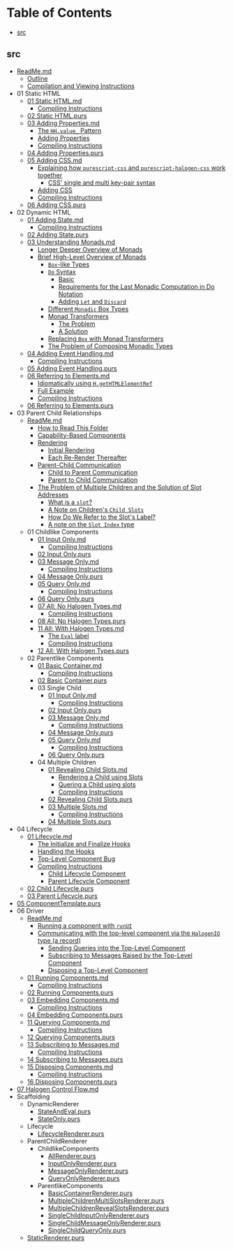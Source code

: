 # Table of Contents

- [src](#src)

## src

- [ReadMe.md](https://github.com/JordanMartinez/learn-halogen/blob/latestRelease/src/ReadMe.md)
    - [Outline](https://github.com/JordanMartinez/learn-halogen/blob/latestRelease/src/ReadMe.md#Outline)
    - [Compilation and Viewing Instructions](https://github.com/JordanMartinez/learn-halogen/blob/latestRelease/src/ReadMe.md#Compilation-and-Viewing-Instructions)
- 01 Static HTML
    - [01 Static HTML.md](https://github.com/JordanMartinez/learn-halogen/blob/latestRelease/src/01-Static-HTML/01-Static-HTML.md)
        - [Compiling Instructions](https://github.com/JordanMartinez/learn-halogen/blob/latestRelease/src/01-Static-HTML/01-Static-HTML.md#Compiling-Instructions)
    - [02 Static HTML.purs](https://github.com/JordanMartinez/learn-halogen/blob/latestRelease/src/01-Static-HTML/02-Static-HTML.purs)
    - [03 Adding Properties.md](https://github.com/JordanMartinez/learn-halogen/blob/latestRelease/src/01-Static-HTML/03-Adding-Properties.md)
        - [The `HH.value_` Pattern](https://github.com/JordanMartinez/learn-halogen/blob/latestRelease/src/01-Static-HTML/03-Adding-Properties.md#The-HHvalue_-Pattern)
        - [Adding Properties](https://github.com/JordanMartinez/learn-halogen/blob/latestRelease/src/01-Static-HTML/03-Adding-Properties.md#Adding-Properties)
        - [Compiling Instructions](https://github.com/JordanMartinez/learn-halogen/blob/latestRelease/src/01-Static-HTML/03-Adding-Properties.md#Compiling-Instructions)
    - [04 Adding Properties.purs](https://github.com/JordanMartinez/learn-halogen/blob/latestRelease/src/01-Static-HTML/04-Adding-Properties.purs)
    - [05 Adding CSS.md](https://github.com/JordanMartinez/learn-halogen/blob/latestRelease/src/01-Static-HTML/05-Adding-CSS.md)
        - [Explaining how `purescript-css` and `purescript-halogen-css` work together](https://github.com/JordanMartinez/learn-halogen/blob/latestRelease/src/01-Static-HTML/05-Adding-CSS.md#Explaining-how-purescript-css-and-purescript-halogen-css-work-together)
            - [CSS' single and multi key-pair syntax](https://github.com/JordanMartinez/learn-halogen/blob/latestRelease/src/01-Static-HTML/05-Adding-CSS.md#CSS-single-and-multi-key-pair-syntax)
        - [Adding CSS](https://github.com/JordanMartinez/learn-halogen/blob/latestRelease/src/01-Static-HTML/05-Adding-CSS.md#Adding-CSS)
        - [Compiling Instructions](https://github.com/JordanMartinez/learn-halogen/blob/latestRelease/src/01-Static-HTML/05-Adding-CSS.md#Compiling-Instructions)
    - [06 Adding CSS.purs](https://github.com/JordanMartinez/learn-halogen/blob/latestRelease/src/01-Static-HTML/06-Adding-CSS.purs)
- 02 Dynamic HTML
    - [01 Adding State.md](https://github.com/JordanMartinez/learn-halogen/blob/latestRelease/src/02-Dynamic-HTML/01-Adding-State.md)
        - [Compiling Instructions](https://github.com/JordanMartinez/learn-halogen/blob/latestRelease/src/02-Dynamic-HTML/01-Adding-State.md#Compiling-Instructions)
    - [02 Adding State.purs](https://github.com/JordanMartinez/learn-halogen/blob/latestRelease/src/02-Dynamic-HTML/02-Adding-State.purs)
    - [03 Understanding Monads.md](https://github.com/JordanMartinez/learn-halogen/blob/latestRelease/src/02-Dynamic-HTML/03-Understanding-Monads.md)
        - [Longer Deeper Overview of Monads](https://github.com/JordanMartinez/learn-halogen/blob/latestRelease/src/02-Dynamic-HTML/03-Understanding-Monads.md#Longer-Deeper-Overview-of-Monads)
        - [Brief High-Level Overview of Monads](https://github.com/JordanMartinez/learn-halogen/blob/latestRelease/src/02-Dynamic-HTML/03-Understanding-Monads.md#Brief-High-Level-Overview-of-Monads)
            - [`Box`-like Types](https://github.com/JordanMartinez/learn-halogen/blob/latestRelease/src/02-Dynamic-HTML/03-Understanding-Monads.md#Box-like-Types)
            - [`Do` Syntax](https://github.com/JordanMartinez/learn-halogen/blob/latestRelease/src/02-Dynamic-HTML/03-Understanding-Monads.md#Do-Syntax)
                - [Basic](https://github.com/JordanMartinez/learn-halogen/blob/latestRelease/src/02-Dynamic-HTML/03-Understanding-Monads.md#Basic)
                - [Requirements for the Last Monadic Computation in Do Notation](https://github.com/JordanMartinez/learn-halogen/blob/latestRelease/src/02-Dynamic-HTML/03-Understanding-Monads.md#Requirements-for-the-Last-Monadic-Computation-in-Do-Notation)
                - [Adding `Let` and `Discard`](https://github.com/JordanMartinez/learn-halogen/blob/latestRelease/src/02-Dynamic-HTML/03-Understanding-Monads.md#Adding-Let-and-Discard)
            - [Different `Monadic` Box Types](https://github.com/JordanMartinez/learn-halogen/blob/latestRelease/src/02-Dynamic-HTML/03-Understanding-Monads.md#Different-Monadic-Box-Types)
            - [Monad Transformers](https://github.com/JordanMartinez/learn-halogen/blob/latestRelease/src/02-Dynamic-HTML/03-Understanding-Monads.md#Monad-Transformers)
                - [The Problem](https://github.com/JordanMartinez/learn-halogen/blob/latestRelease/src/02-Dynamic-HTML/03-Understanding-Monads.md#The-Problem)
                - [A Solution](https://github.com/JordanMartinez/learn-halogen/blob/latestRelease/src/02-Dynamic-HTML/03-Understanding-Monads.md#A-Solution)
            - [Replacing `Box` with Monad Transformers](https://github.com/JordanMartinez/learn-halogen/blob/latestRelease/src/02-Dynamic-HTML/03-Understanding-Monads.md#Replacing-Box-with-Monad-Transformers)
            - [The Problem of Composing Monadic Types](https://github.com/JordanMartinez/learn-halogen/blob/latestRelease/src/02-Dynamic-HTML/03-Understanding-Monads.md#The-Problem-of-Composing-Monadic-Types)
    - [04 Adding Event Handling.md](https://github.com/JordanMartinez/learn-halogen/blob/latestRelease/src/02-Dynamic-HTML/04-Adding-Event-Handling.md)
        - [Compiling Instructions](https://github.com/JordanMartinez/learn-halogen/blob/latestRelease/src/02-Dynamic-HTML/04-Adding-Event-Handling.md#Compiling-Instructions)
    - [05 Adding Event Handling.purs](https://github.com/JordanMartinez/learn-halogen/blob/latestRelease/src/02-Dynamic-HTML/05-Adding-Event-Handling.purs)
    - [06 Referring to Elements.md](https://github.com/JordanMartinez/learn-halogen/blob/latestRelease/src/02-Dynamic-HTML/06-Referring-to-Elements.md)
        - [Idiomatically using `H.getHTMLElementRef`](https://github.com/JordanMartinez/learn-halogen/blob/latestRelease/src/02-Dynamic-HTML/06-Referring-to-Elements.md#Idiomatically-using-HgetHTMLElementRef)
        - [Full Example](https://github.com/JordanMartinez/learn-halogen/blob/latestRelease/src/02-Dynamic-HTML/06-Referring-to-Elements.md#Full-Example)
        - [Compiling Instructions](https://github.com/JordanMartinez/learn-halogen/blob/latestRelease/src/02-Dynamic-HTML/06-Referring-to-Elements.md#Compiling-Instructions)
    - [06 Referring to Elements.purs](https://github.com/JordanMartinez/learn-halogen/blob/latestRelease/src/02-Dynamic-HTML/06-Referring-to-Elements.purs)
- 03 Parent Child Relationships
    - [ReadMe.md](https://github.com/JordanMartinez/learn-halogen/blob/latestRelease/src/03-Parent-Child-Relationships/ReadMe.md)
        - [How to Read This Folder](https://github.com/JordanMartinez/learn-halogen/blob/latestRelease/src/03-Parent-Child-Relationships/ReadMe.md#How-to-Read-This-Folder)
        - [Capability-Based Components](https://github.com/JordanMartinez/learn-halogen/blob/latestRelease/src/03-Parent-Child-Relationships/ReadMe.md#Capability-Based-Components)
        - [Rendering](https://github.com/JordanMartinez/learn-halogen/blob/latestRelease/src/03-Parent-Child-Relationships/ReadMe.md#Rendering)
            - [Initial Rendering](https://github.com/JordanMartinez/learn-halogen/blob/latestRelease/src/03-Parent-Child-Relationships/ReadMe.md#Initial-Rendering)
            - [Each Re-Render Thereafter](https://github.com/JordanMartinez/learn-halogen/blob/latestRelease/src/03-Parent-Child-Relationships/ReadMe.md#Each-Re-Render-Thereafter)
        - [Parent-Child Communication](https://github.com/JordanMartinez/learn-halogen/blob/latestRelease/src/03-Parent-Child-Relationships/ReadMe.md#Parent-Child-Communication)
            - [Child to Parent Communication](https://github.com/JordanMartinez/learn-halogen/blob/latestRelease/src/03-Parent-Child-Relationships/ReadMe.md#Child-to-Parent-Communication)
            - [Parent to Child Communication](https://github.com/JordanMartinez/learn-halogen/blob/latestRelease/src/03-Parent-Child-Relationships/ReadMe.md#Parent-to-Child-Communication)
        - [The Problem of Multiple Children and the Solution of Slot Addresses](https://github.com/JordanMartinez/learn-halogen/blob/latestRelease/src/03-Parent-Child-Relationships/ReadMe.md#The-Problem-of-Multiple-Children-and-the-Solution-of-Slot-Addresses)
            - [What is a `slot`?](https://github.com/JordanMartinez/learn-halogen/blob/latestRelease/src/03-Parent-Child-Relationships/ReadMe.md#What-is-a-slot)
            - [A Note on Children's `Child Slots`](https://github.com/JordanMartinez/learn-halogen/blob/latestRelease/src/03-Parent-Child-Relationships/ReadMe.md#A-Note-on-Childrens-Child-Slots)
            - [How Do We Refer to the Slot's Label?](https://github.com/JordanMartinez/learn-halogen/blob/latestRelease/src/03-Parent-Child-Relationships/ReadMe.md#How-Do-We-Refer-to-the-Slots-Label)
            - [A note on the `Slot Index` type](https://github.com/JordanMartinez/learn-halogen/blob/latestRelease/src/03-Parent-Child-Relationships/ReadMe.md#A-note-on-the-Slot-Index-type)
    - 01 Childlike Components
        - [01 Input Only.md](https://github.com/JordanMartinez/learn-halogen/blob/latestRelease/src/03-Parent-Child-Relationships/01-Childlike-Components/01-Input-Only.md)
            - [Compiling Instructions](https://github.com/JordanMartinez/learn-halogen/blob/latestRelease/src/03-Parent-Child-Relationships/01-Childlike-Components/01-Input-Only.md#Compiling-Instructions)
        - [02 Input Only.purs](https://github.com/JordanMartinez/learn-halogen/blob/latestRelease/src/03-Parent-Child-Relationships/01-Childlike-Components/02-Input-Only.purs)
        - [03 Message Only.md](https://github.com/JordanMartinez/learn-halogen/blob/latestRelease/src/03-Parent-Child-Relationships/01-Childlike-Components/03-Message-Only.md)
            - [Compiling Instructions](https://github.com/JordanMartinez/learn-halogen/blob/latestRelease/src/03-Parent-Child-Relationships/01-Childlike-Components/03-Message-Only.md#Compiling-Instructions)
        - [04 Message Only.purs](https://github.com/JordanMartinez/learn-halogen/blob/latestRelease/src/03-Parent-Child-Relationships/01-Childlike-Components/04-Message-Only.purs)
        - [05 Query Only.md](https://github.com/JordanMartinez/learn-halogen/blob/latestRelease/src/03-Parent-Child-Relationships/01-Childlike-Components/05-Query-Only.md)
            - [Compiling Instructions](https://github.com/JordanMartinez/learn-halogen/blob/latestRelease/src/03-Parent-Child-Relationships/01-Childlike-Components/05-Query-Only.md#Compiling-Instructions)
        - [06 Query Only.purs](https://github.com/JordanMartinez/learn-halogen/blob/latestRelease/src/03-Parent-Child-Relationships/01-Childlike-Components/06-Query-Only.purs)
        - [07 All: No Halogen Types.md](https://github.com/JordanMartinez/learn-halogen/blob/latestRelease/src/03-Parent-Child-Relationships/01-Childlike-Components/07-All--No-Halogen-Types.md)
            - [Compiling Instructions](https://github.com/JordanMartinez/learn-halogen/blob/latestRelease/src/03-Parent-Child-Relationships/01-Childlike-Components/07-All--No-Halogen-Types.md#Compiling-Instructions)
        - [08 All: No Halogen Types.purs](https://github.com/JordanMartinez/learn-halogen/blob/latestRelease/src/03-Parent-Child-Relationships/01-Childlike-Components/08-All--No-Halogen-Types.purs)
        - [11 All: With Halogen Types.md](https://github.com/JordanMartinez/learn-halogen/blob/latestRelease/src/03-Parent-Child-Relationships/01-Childlike-Components/11-All--With-Halogen-Types.md)
            - [The `Eval` label](https://github.com/JordanMartinez/learn-halogen/blob/latestRelease/src/03-Parent-Child-Relationships/01-Childlike-Components/11-All--With-Halogen-Types.md#The-Eval-label)
            - [Compiling Instructions](https://github.com/JordanMartinez/learn-halogen/blob/latestRelease/src/03-Parent-Child-Relationships/01-Childlike-Components/11-All--With-Halogen-Types.md#Compiling-Instructions)
        - [12 All: With Halogen Types.purs](https://github.com/JordanMartinez/learn-halogen/blob/latestRelease/src/03-Parent-Child-Relationships/01-Childlike-Components/12-All--With-Halogen-Types.purs)
    - 02 Parentlike Components
        - [01 Basic Container.md](https://github.com/JordanMartinez/learn-halogen/blob/latestRelease/src/03-Parent-Child-Relationships/02-Parentlike-Components/01-Basic-Container.md)
            - [Compiling Instructions](https://github.com/JordanMartinez/learn-halogen/blob/latestRelease/src/03-Parent-Child-Relationships/02-Parentlike-Components/01-Basic-Container.md#Compiling-Instructions)
        - [02 Basic Container.purs](https://github.com/JordanMartinez/learn-halogen/blob/latestRelease/src/03-Parent-Child-Relationships/02-Parentlike-Components/02-Basic-Container.purs)
        - 03 Single Child
            - [01 Input Only.md](https://github.com/JordanMartinez/learn-halogen/blob/latestRelease/src/03-Parent-Child-Relationships/02-Parentlike-Components/03-Single-Child/01-Input-Only.md)
                - [Compiling Instructions](https://github.com/JordanMartinez/learn-halogen/blob/latestRelease/src/03-Parent-Child-Relationships/02-Parentlike-Components/03-Single-Child/01-Input-Only.md#Compiling-Instructions)
            - [02 Input Only.purs](https://github.com/JordanMartinez/learn-halogen/blob/latestRelease/src/03-Parent-Child-Relationships/02-Parentlike-Components/03-Single-Child/02-Input-Only.purs)
            - [03 Message Only.md](https://github.com/JordanMartinez/learn-halogen/blob/latestRelease/src/03-Parent-Child-Relationships/02-Parentlike-Components/03-Single-Child/03-Message-Only.md)
                - [Compiling Instructions](https://github.com/JordanMartinez/learn-halogen/blob/latestRelease/src/03-Parent-Child-Relationships/02-Parentlike-Components/03-Single-Child/03-Message-Only.md#Compiling-Instructions)
            - [04 Message Only.purs](https://github.com/JordanMartinez/learn-halogen/blob/latestRelease/src/03-Parent-Child-Relationships/02-Parentlike-Components/03-Single-Child/04-Message-Only.purs)
            - [05 Query Only.md](https://github.com/JordanMartinez/learn-halogen/blob/latestRelease/src/03-Parent-Child-Relationships/02-Parentlike-Components/03-Single-Child/05-Query-Only.md)
                - [Compiling Instructions](https://github.com/JordanMartinez/learn-halogen/blob/latestRelease/src/03-Parent-Child-Relationships/02-Parentlike-Components/03-Single-Child/05-Query-Only.md#Compiling-Instructions)
            - [06 Query Only.purs](https://github.com/JordanMartinez/learn-halogen/blob/latestRelease/src/03-Parent-Child-Relationships/02-Parentlike-Components/03-Single-Child/06-Query-Only.purs)
        - 04 Multiple Children
            - [01 Revealing Child Slots.md](https://github.com/JordanMartinez/learn-halogen/blob/latestRelease/src/03-Parent-Child-Relationships/02-Parentlike-Components/04-Multiple-Children/01-Revealing-Child-Slots.md)
                - [Rendering a Child using Slots](https://github.com/JordanMartinez/learn-halogen/blob/latestRelease/src/03-Parent-Child-Relationships/02-Parentlike-Components/04-Multiple-Children/01-Revealing-Child-Slots.md#Rendering-a-Child-using-Slots)
                - [Quering a Child using slots](https://github.com/JordanMartinez/learn-halogen/blob/latestRelease/src/03-Parent-Child-Relationships/02-Parentlike-Components/04-Multiple-Children/01-Revealing-Child-Slots.md#Quering-a-Child-using-slots)
                - [Compiling Instructions](https://github.com/JordanMartinez/learn-halogen/blob/latestRelease/src/03-Parent-Child-Relationships/02-Parentlike-Components/04-Multiple-Children/01-Revealing-Child-Slots.md#Compiling-Instructions)
            - [02 Revealing Child Slots.purs](https://github.com/JordanMartinez/learn-halogen/blob/latestRelease/src/03-Parent-Child-Relationships/02-Parentlike-Components/04-Multiple-Children/02-Revealing-Child-Slots.purs)
            - [03 Multiple Slots.md](https://github.com/JordanMartinez/learn-halogen/blob/latestRelease/src/03-Parent-Child-Relationships/02-Parentlike-Components/04-Multiple-Children/03-Multiple-Slots.md)
                - [Compiling Instructions](https://github.com/JordanMartinez/learn-halogen/blob/latestRelease/src/03-Parent-Child-Relationships/02-Parentlike-Components/04-Multiple-Children/03-Multiple-Slots.md#Compiling-Instructions)
            - [04 Multiple Slots.purs](https://github.com/JordanMartinez/learn-halogen/blob/latestRelease/src/03-Parent-Child-Relationships/02-Parentlike-Components/04-Multiple-Children/04-Multiple-Slots.purs)
- 04 Lifecycle
    - [01 Lifecycle.md](https://github.com/JordanMartinez/learn-halogen/blob/latestRelease/src/04-Lifecycle/01-Lifecycle.md)
        - [The Initialize and Finalize Hooks](https://github.com/JordanMartinez/learn-halogen/blob/latestRelease/src/04-Lifecycle/01-Lifecycle.md#The-Initialize-and-Finalize-Hooks)
        - [Handling the Hooks](https://github.com/JordanMartinez/learn-halogen/blob/latestRelease/src/04-Lifecycle/01-Lifecycle.md#Handling-the-Hooks)
        - [Top-Level Component Bug](https://github.com/JordanMartinez/learn-halogen/blob/latestRelease/src/04-Lifecycle/01-Lifecycle.md#Top-Level-Component-Bug)
        - [Compiling Instructions](https://github.com/JordanMartinez/learn-halogen/blob/latestRelease/src/04-Lifecycle/01-Lifecycle.md#Compiling-Instructions)
            - [Child Lifecycle Component](https://github.com/JordanMartinez/learn-halogen/blob/latestRelease/src/04-Lifecycle/01-Lifecycle.md#Child-Lifecycle-Component)
            - [Parent Lifecycle Component](https://github.com/JordanMartinez/learn-halogen/blob/latestRelease/src/04-Lifecycle/01-Lifecycle.md#Parent-Lifecycle-Component)
    - [02 Child Lifecycle.purs](https://github.com/JordanMartinez/learn-halogen/blob/latestRelease/src/04-Lifecycle/02-Child-Lifecycle.purs)
    - [03 Parent Lifecycle.purs](https://github.com/JordanMartinez/learn-halogen/blob/latestRelease/src/04-Lifecycle/03-Parent-Lifecycle.purs)
- [05 ComponentTemplate.purs](https://github.com/JordanMartinez/learn-halogen/blob/latestRelease/src/05-ComponentTemplate.purs)
- 06 Driver
    - [ReadMe.md](https://github.com/JordanMartinez/learn-halogen/blob/latestRelease/src/06-Driver/ReadMe.md)
        - [Running a component with `runUI`](https://github.com/JordanMartinez/learn-halogen/blob/latestRelease/src/06-Driver/ReadMe.md#Running-a-component-with-runUI)
        - [Communicating with the top-level component via the `HalogenIO` type (a record)](https://github.com/JordanMartinez/learn-halogen/blob/latestRelease/src/06-Driver/ReadMe.md#Communicating-with-the-top-level-component-via-the-HalogenIO-type-a-record)
            - [Sending Queries into the Top-Level Component](https://github.com/JordanMartinez/learn-halogen/blob/latestRelease/src/06-Driver/ReadMe.md#Sending-Queries-into-the-Top-Level-Component)
            - [Subscribing to Messages Raised by the Top-Level Component](https://github.com/JordanMartinez/learn-halogen/blob/latestRelease/src/06-Driver/ReadMe.md#Subscribing-to-Messages-Raised-by-the-Top-Level-Component)
            - [Disposing a Top-Level Component](https://github.com/JordanMartinez/learn-halogen/blob/latestRelease/src/06-Driver/ReadMe.md#Disposing-a-Top-Level-Component)
    - [01 Running Components.md](https://github.com/JordanMartinez/learn-halogen/blob/latestRelease/src/06-Driver/01-Running-Components.md)
        - [Compiling Instructions](https://github.com/JordanMartinez/learn-halogen/blob/latestRelease/src/06-Driver/01-Running-Components.md#Compiling-Instructions)
    - [02 Running Components.purs](https://github.com/JordanMartinez/learn-halogen/blob/latestRelease/src/06-Driver/02-Running-Components.purs)
    - [03 Embedding Components.md](https://github.com/JordanMartinez/learn-halogen/blob/latestRelease/src/06-Driver/03-Embedding-Components.md)
        - [Compiling Instructions](https://github.com/JordanMartinez/learn-halogen/blob/latestRelease/src/06-Driver/03-Embedding-Components.md#Compiling-Instructions)
    - [04 Embedding Components.purs](https://github.com/JordanMartinez/learn-halogen/blob/latestRelease/src/06-Driver/04-Embedding-Components.purs)
    - [11 Querying Components.md](https://github.com/JordanMartinez/learn-halogen/blob/latestRelease/src/06-Driver/11-Querying-Components.md)
        - [Compiling Instructions](https://github.com/JordanMartinez/learn-halogen/blob/latestRelease/src/06-Driver/11-Querying-Components.md#Compiling-Instructions)
    - [12 Querying Components.purs](https://github.com/JordanMartinez/learn-halogen/blob/latestRelease/src/06-Driver/12-Querying-Components.purs)
    - [13 Subscribing to Messages.md](https://github.com/JordanMartinez/learn-halogen/blob/latestRelease/src/06-Driver/13-Subscribing-to-Messages.md)
        - [Compiling Instructions](https://github.com/JordanMartinez/learn-halogen/blob/latestRelease/src/06-Driver/13-Subscribing-to-Messages.md#Compiling-Instructions)
    - [14 Subscribing to Messages.purs](https://github.com/JordanMartinez/learn-halogen/blob/latestRelease/src/06-Driver/14-Subscribing-to-Messages.purs)
    - [15 Disposing Components.md](https://github.com/JordanMartinez/learn-halogen/blob/latestRelease/src/06-Driver/15-Disposing-Components.md)
        - [Compiling Instructions](https://github.com/JordanMartinez/learn-halogen/blob/latestRelease/src/06-Driver/15-Disposing-Components.md#Compiling-Instructions)
    - [16 Disposing Components.purs](https://github.com/JordanMartinez/learn-halogen/blob/latestRelease/src/06-Driver/16-Disposing-Components.purs)
- [07 Halogen Control Flow.md](https://github.com/JordanMartinez/learn-halogen/blob/latestRelease/src/07-Halogen-Control-Flow.md)
- Scaffolding
    - DynamicRenderer
        - [StateAndEval.purs](https://github.com/JordanMartinez/learn-halogen/blob/latestRelease/src/Scaffolding/DynamicRenderer/StateAndEval.purs)
        - [StateOnly.purs](https://github.com/JordanMartinez/learn-halogen/blob/latestRelease/src/Scaffolding/DynamicRenderer/StateOnly.purs)
    - Lifecycle
        - [LifecycleRenderer.purs](https://github.com/JordanMartinez/learn-halogen/blob/latestRelease/src/Scaffolding/Lifecycle/LifecycleRenderer.purs)
    - ParentChildRenderer
        - ChildlikeComponents
            - [AllRenderer.purs](https://github.com/JordanMartinez/learn-halogen/blob/latestRelease/src/Scaffolding/ParentChildRenderer/ChildlikeComponents/AllRenderer.purs)
            - [InputOnlyRenderer.purs](https://github.com/JordanMartinez/learn-halogen/blob/latestRelease/src/Scaffolding/ParentChildRenderer/ChildlikeComponents/InputOnlyRenderer.purs)
            - [MessageOnlyRenderer.purs](https://github.com/JordanMartinez/learn-halogen/blob/latestRelease/src/Scaffolding/ParentChildRenderer/ChildlikeComponents/MessageOnlyRenderer.purs)
            - [QueryOnlyRenderer.purs](https://github.com/JordanMartinez/learn-halogen/blob/latestRelease/src/Scaffolding/ParentChildRenderer/ChildlikeComponents/QueryOnlyRenderer.purs)
        - ParentlikeComponents
            - [BasicContainerRenderer.purs](https://github.com/JordanMartinez/learn-halogen/blob/latestRelease/src/Scaffolding/ParentChildRenderer/ParentlikeComponents/BasicContainerRenderer.purs)
            - [MultipleChildrenMultiSlotsRenderer.purs](https://github.com/JordanMartinez/learn-halogen/blob/latestRelease/src/Scaffolding/ParentChildRenderer/ParentlikeComponents/MultipleChildrenMultiSlotsRenderer.purs)
            - [MultipleChildrenRevealSlotsRenderer.purs](https://github.com/JordanMartinez/learn-halogen/blob/latestRelease/src/Scaffolding/ParentChildRenderer/ParentlikeComponents/MultipleChildrenRevealSlotsRenderer.purs)
            - [SingleChildInputOnlyRenderer.purs](https://github.com/JordanMartinez/learn-halogen/blob/latestRelease/src/Scaffolding/ParentChildRenderer/ParentlikeComponents/SingleChildInputOnlyRenderer.purs)
            - [SingleChildMessageOnlyRenderer.purs](https://github.com/JordanMartinez/learn-halogen/blob/latestRelease/src/Scaffolding/ParentChildRenderer/ParentlikeComponents/SingleChildMessageOnlyRenderer.purs)
            - [SingleChildQueryOnly.purs](https://github.com/JordanMartinez/learn-halogen/blob/latestRelease/src/Scaffolding/ParentChildRenderer/ParentlikeComponents/SingleChildQueryOnly.purs)
    - [StaticRenderer.purs](https://github.com/JordanMartinez/learn-halogen/blob/latestRelease/src/Scaffolding/StaticRenderer.purs)
